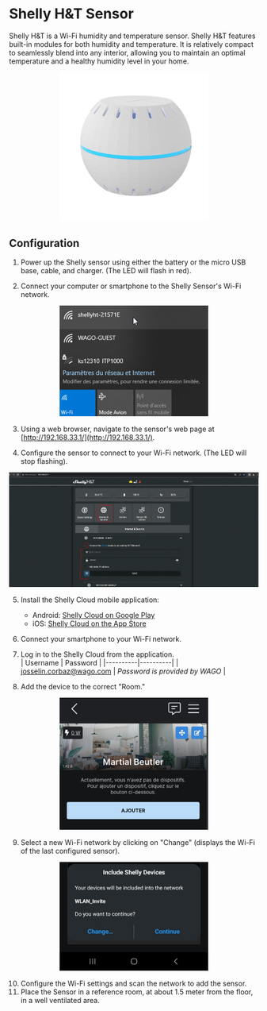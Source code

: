 # Shelly H&T Sensor

Shelly H&T is a Wi-Fi humidity and temperature sensor. Shelly H&T features built-in modules for both humidity and temperature. It is relatively compact to seamlessly blend into any interior, allowing you to maintain an optimal temperature and a healthy humidity level in your home.

<div align=center>
   <img width="300" src="../_img/2_app_conf/shelly/shelly.jpg"/>
</div>

## Configuration

1. Power up the Shelly sensor using either the battery or the micro USB base, cable, and charger. (The LED will flash in red).

2. Connect your computer or smartphone to the Shelly Sensor's Wi-Fi network.

<div align=center>
   <img width="300" src="../_img/2_app_conf/shelly/wifi.png"/>
</div>

3. Using a web browser, navigate to the sensor's web page at [http://192.168.33.1/](http://192.168.33.1/).

4. Configure the sensor to connect to your Wi-Fi network. (The LED will stop flashing).

<div align=center>
   <img width="1100" src="../_img/2_app_conf/shelly/web.png"/>
</div>

5. Install the Shelly Cloud mobile application:
   - Android: [Shelly Cloud on Google Play](https://play.google.com/store/apps/details?id=allterco.bg.shelly&hl=fr_CH&gl=US)
   - iOS: [Shelly Cloud on the App Store](https://apps.apple.com/us/app/shelly-cloud/id1147141552)

6. Connect your smartphone to your Wi-Fi network.

7. Log in to the Shelly Cloud from the application.<br>
| Username | Password |
|----------|----------|
| josselin.corbaz@wago.com     | *Password is provided by WAGO*     |

8. Add the device to the correct "Room."

<div align=center>
   <img width="300" src="../_img/2_app_conf/shelly/room.png"/>
</div>

9. Select a new Wi-Fi network by clicking on "Change" (displays the Wi-Fi of the last configured sensor).

<div align=center>
   <img width="300" src="../_img/2_app_conf/shelly/wifi_2.png"/>
</div>

10. Configure the Wi-Fi settings and scan the network to add the sensor.
11. Place the Sensor in a reference room, at about 1.5 meter from the floor, in a well ventilated area.